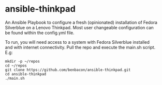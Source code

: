 # ansible-thinkpad
An Ansible Playbook to configure a fresh (opinionated) installation of Fedora Silverblue on a Lenovo Thinkpad. Most user changeable configuration can be found within the config.yml file.

To run, you will need access to a system with Fedora Silverblue installed and with internet connectivity. Pull the repo and execute the main.sh script. E.g:

```
mkdir -p ~/repos
cd ~/repos
git clone https://github.com/benbacon/ansible-thinkpad.git
cd ansible-thinkpad
./main.sh
```

